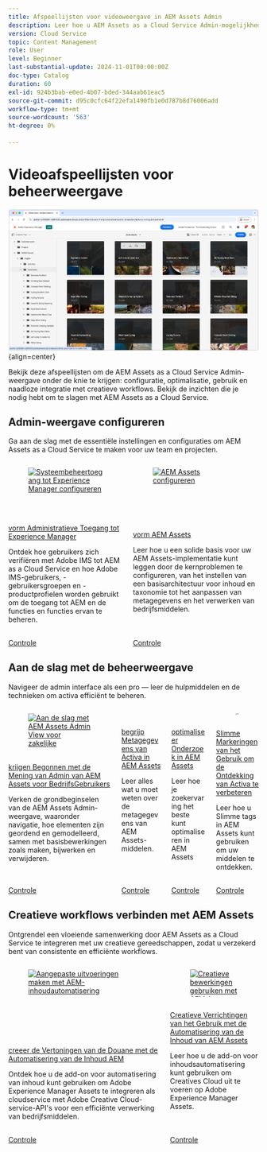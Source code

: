 ```yaml
---
title: Afspeellijsten voor videoweergave in AEM Assets Admin
description: Leer hoe u AEM Assets as a Cloud Service Admin-mogelijkheden kunt benutten met deze verzameling videoafspeellijsten die zijn ontworpen om uw productvaardigheden te verbeteren.
version: Cloud Service
topic: Content Management
role: User
level: Beginner
last-substantial-update: 2024-11-01T00:00:00Z
doc-type: Catalog
duration: 60
exl-id: 924b3bab-e0ed-4b07-bded-344aab61eac5
source-git-commit: d95c0cfc64f22efa1490fb1e0d787b8d76006add
workflow-type: tm+mt
source-wordcount: '563'
ht-degree: 0%

---
```


# Videoafspeellijsten voor beheerweergave

![ de mening van Admin van AEM Assets ](./assets/admin-view.png) {align=center}

Bekijk deze afspeellijsten om de AEM Assets as a Cloud Service Admin-weergave onder de knie te krijgen: configuratie, optimalisatie, gebruik en naadloze integratie met creatieve workflows. Bekijk de inzichten die je nodig hebt om te slagen met AEM Assets as a Cloud Service.

## Admin-weergave configureren

Ga aan de slag met de essentiële instellingen en configuraties om AEM Assets as a Cloud Service te maken voor uw team en projecten.

<!-- CARDS

* https://experienceleague.adobe.com/en/playlists/experience-manager-all-configure-administrative-access
* https://experienceleague.adobe.com/en/playlists/experience-manager-assets-configure-administrators

-->
<!-- START CARDS HTML - DO NOT MODIFY BY HAND -->
<div class="columns">
    <div class="column is-half-tablet is-half-desktop is-one-third-widescreen" aria-label="Configure Administrative Access to Experience Manager">
        <div class="card" style="height: 100%; display: flex; flex-direction: column; height: 100%;">
            <div class="card-image">
                <figure class="image x-is-16by9">
                    <a href="https://experienceleague.adobe.com/en/playlists/experience-manager-all-configure-administrative-access" title="Systeembeheertoegang tot Experience Manager configureren" target="_blank" rel="referrer">
                        <img class="is-bordered-r-small" src="https://experienceleague.adobe.com/en/playlists/media_1130bb3c4cd41705ba451f3219632a7d57f9b3f85.jpeg?width=400&format=pjpg&optimize=medium" alt="Systeembeheertoegang tot Experience Manager configureren"
                             style="width: 100%; aspect-ratio: 16 / 9; object-fit: cover; overflow: hidden; display: block; margin: auto;">
                    </a>
                </figure>
            </div>
            <div class="card-content is-padded-small" style="display: flex; flex-direction: column; flex-grow: 1; justify-content: space-between;">
                <div class="top-card-content">
                    <p class="headline is-size-6 has-text-weight-bold">
                        <a href="https://experienceleague.adobe.com/en/playlists/experience-manager-all-configure-administrative-access" target="_blank" rel="referrer" title="Systeembeheertoegang tot Experience Manager configureren"> vorm Administratieve Toegang tot Experience Manager </a>
                    </p>
                    <p class="is-size-6">Ontdek hoe gebruikers zich verifiëren met Adobe IMS tot AEM as a Cloud Service en hoe Adobe IMS-gebruikers, -gebruikersgroepen en -productprofielen worden gebruikt om de toegang tot AEM en de functies en functies ervan te beheren.</p>
                </div>
                <a href="https://experienceleague.adobe.com/en/playlists/experience-manager-all-configure-administrative-access" target="_blank" rel="referrer" class="spectrum-Button spectrum-Button--outline spectrum-Button--primary spectrum-Button--sizeM" style="align-self: flex-start; margin-top: 1rem;">
                    <span class="spectrum-Button-label has-no-wrap has-text-weight-bold"> Controle </span>
                </a>
            </div>
        </div>
    </div>
    <div class="column is-half-tablet is-half-desktop is-one-third-widescreen" aria-label="Configure AEM Assets">
        <div class="card" style="height: 100%; display: flex; flex-direction: column; height: 100%;">
            <div class="card-image">
                <figure class="image x-is-16by9">
                    <a href="https://experienceleague.adobe.com/en/playlists/experience-manager-assets-configure-administrators" title="AEM Assets configureren" target="_blank" rel="referrer">
                        <img class="is-bordered-r-small" src="https://experienceleague.adobe.com/en/playlists/media_10ff5e029664c15b4f0982e17cd2420f86892026e.jpeg?width=400&format=pjpg&optimize=medium" alt="AEM Assets configureren"
                             style="width: 100%; aspect-ratio: 16 / 9; object-fit: cover; overflow: hidden; display: block; margin: auto;">
                    </a>
                </figure>
            </div>
            <div class="card-content is-padded-small" style="display: flex; flex-direction: column; flex-grow: 1; justify-content: space-between;">
                <div class="top-card-content">
                    <p class="headline is-size-6 has-text-weight-bold">
                        <a href="https://experienceleague.adobe.com/en/playlists/experience-manager-assets-configure-administrators" target="_blank" rel="referrer" title="AEM Assets configureren"> vorm AEM Assets </a>
                    </p>
                    <p class="is-size-6">Leer hoe u een solide basis voor uw AEM Assets-implementatie kunt leggen door de kernproblemen te configureren, van het instellen van een basisarchitectuur voor inhoud en taxonomie tot het aanpassen van metagegevens en het verwerken van bedrijfsmiddelen.</p>
                </div>
                <a href="https://experienceleague.adobe.com/en/playlists/experience-manager-assets-configure-administrators" target="_blank" rel="referrer" class="spectrum-Button spectrum-Button--outline spectrum-Button--primary spectrum-Button--sizeM" style="align-self: flex-start; margin-top: 1rem;">
                    <span class="spectrum-Button-label has-no-wrap has-text-weight-bold"> Controle </span>
                </a>
            </div>
        </div>
    </div>
</div>
<!-- END CARDS HTML - DO NOT MODIFY BY HAND -->








## Aan de slag met de beheerweergave

Navigeer de admin interface als een pro — leer de hulpmiddelen en de technieken om activa efficiënt te beheren.

<!-- CARDS

* https://experienceleague.adobe.com/en/playlists/experience-manager-assets-get-started-business-users  
* https://experienceleague.adobe.com/en/playlists/experience-manager-assets-understand-metadata
* https://experienceleague.adobe.com/en/playlists/experience-manager-assets-optimize-search
* https://experienceleague.adobe.com/en/playlists/experience-manager-assets-use-smart-tags

-->
<!-- START CARDS HTML - DO NOT MODIFY BY HAND -->
<div class="columns">
    <div class="column is-half-tablet is-half-desktop is-one-third-widescreen" aria-label="Get Started with AEM Assets Admin View for Business Users">
        <div class="card" style="height: 100%; display: flex; flex-direction: column; height: 100%;">
            <div class="card-image">
                <figure class="image x-is-16by9">
                    <a href="https://experienceleague.adobe.com/en/playlists/experience-manager-assets-get-started-business-users" title="Aan de slag met AEM Assets Admin View voor zakelijke gebruikers" target="_blank" rel="referrer">
                        <img class="is-bordered-r-small" src="https://experienceleague.adobe.com/en/playlists/media_1ef8147e9c1eae5160028ef72a069e1dc359f67d6.jpeg?width=400&format=pjpg&optimize=medium" alt="Aan de slag met AEM Assets Admin View voor zakelijke gebruikers"
                             style="width: 100%; aspect-ratio: 16 / 9; object-fit: cover; overflow: hidden; display: block; margin: auto;">
                    </a>
                </figure>
            </div>
            <div class="card-content is-padded-small" style="display: flex; flex-direction: column; flex-grow: 1; justify-content: space-between;">
                <div class="top-card-content">
                    <p class="headline is-size-6 has-text-weight-bold">
                        <a href="https://experienceleague.adobe.com/en/playlists/experience-manager-assets-get-started-business-users" target="_blank" rel="referrer" title="Aan de slag met AEM Assets Admin View voor zakelijke gebruikers"> krijgen Begonnen met de Mening van Admin van AEM Assets voor BedrijfsGebruikers </a>
                    </p>
                    <p class="is-size-6">Verken de grondbeginselen van de AEM Assets Admin-weergave, waaronder navigatie, hoe elementen zijn geordend en gemodelleerd, samen met basisbewerkingen zoals maken, bijwerken en verwijderen.</p>
                </div>
                <a href="https://experienceleague.adobe.com/en/playlists/experience-manager-assets-get-started-business-users" target="_blank" rel="referrer" class="spectrum-Button spectrum-Button--outline spectrum-Button--primary spectrum-Button--sizeM" style="align-self: flex-start; margin-top: 1rem;">
                    <span class="spectrum-Button-label has-no-wrap has-text-weight-bold"> Controle </span>
                </a>
            </div>
        </div>
    </div>
    <div class="column is-half-tablet is-half-desktop is-one-third-widescreen" aria-label="Understand Asset Metadata in AEM Assets">
        <div class="card" style="height: 100%; display: flex; flex-direction: column; height: 100%;">
            <div class="card-image">
                <figure class="image x-is-16by9">
                    <a href="https://experienceleague.adobe.com/en/playlists/experience-manager-assets-understand-metadata" title="Metagegevens van middelen begrijpen in AEM Assets" target="_blank" rel="referrer">
                        <img class="is-bordered-r-small" src="https://experienceleague.adobe.com/en/playlists/media_14b36b75c74414a6466b1285aaec1e8c77fa3df5c.jpeg?width=400&format=pjpg&optimize=medium" alt="Metagegevens van middelen begrijpen in AEM Assets"
                             style="width: 100%; aspect-ratio: 16 / 9; object-fit: cover; overflow: hidden; display: block; margin: auto;">
                    </a>
                </figure>
            </div>
            <div class="card-content is-padded-small" style="display: flex; flex-direction: column; flex-grow: 1; justify-content: space-between;">
                <div class="top-card-content">
                    <p class="headline is-size-6 has-text-weight-bold">
                        <a href="https://experienceleague.adobe.com/en/playlists/experience-manager-assets-understand-metadata" target="_blank" rel="referrer" title="Metagegevens van middelen begrijpen in AEM Assets"> begrijp Metagegevens van Activa in AEM Assets </a>
                    </p>
                    <p class="is-size-6">Leer alles wat u moet weten over de metagegevens van AEM Assets-middelen.</p>
                </div>
                <a href="https://experienceleague.adobe.com/en/playlists/experience-manager-assets-understand-metadata" target="_blank" rel="referrer" class="spectrum-Button spectrum-Button--outline spectrum-Button--primary spectrum-Button--sizeM" style="align-self: flex-start; margin-top: 1rem;">
                    <span class="spectrum-Button-label has-no-wrap has-text-weight-bold"> Controle </span>
                </a>
            </div>
        </div>
    </div>
    <div class="column is-half-tablet is-half-desktop is-one-third-widescreen" aria-label="Optimize Search in AEM Assets">
        <div class="card" style="height: 100%; display: flex; flex-direction: column; height: 100%;">
            <div class="card-image">
                <figure class="image x-is-16by9">
                    <a href="https://experienceleague.adobe.com/en/playlists/experience-manager-assets-optimize-search" title="Zoekopdracht optimaliseren in AEM Assets" target="_blank" rel="referrer">
                        <img class="is-bordered-r-small" src="https://experienceleague.adobe.com/en/playlists/media_1f15aea73bd3e4e5dda006cf15154ffa716096f29.jpeg?width=400&format=pjpg&optimize=medium" alt="Zoekopdracht optimaliseren in AEM Assets"
                             style="width: 100%; aspect-ratio: 16 / 9; object-fit: cover; overflow: hidden; display: block; margin: auto;">
                    </a>
                </figure>
            </div>
            <div class="card-content is-padded-small" style="display: flex; flex-direction: column; flex-grow: 1; justify-content: space-between;">
                <div class="top-card-content">
                    <p class="headline is-size-6 has-text-weight-bold">
                        <a href="https://experienceleague.adobe.com/en/playlists/experience-manager-assets-optimize-search" target="_blank" rel="referrer" title="Zoekopdracht optimaliseren in AEM Assets"> optimaliseer Onderzoek in AEM Assets </a>
                    </p>
                    <p class="is-size-6">Leer hoe je zoekervaring het beste kunt optimaliseren in AEM Assets</p>
                </div>
                <a href="https://experienceleague.adobe.com/en/playlists/experience-manager-assets-optimize-search" target="_blank" rel="referrer" class="spectrum-Button spectrum-Button--outline spectrum-Button--primary spectrum-Button--sizeM" style="align-self: flex-start; margin-top: 1rem;">
                    <span class="spectrum-Button-label has-no-wrap has-text-weight-bold"> Controle </span>
                </a>
            </div>
        </div>
    </div>
    <div class="column is-half-tablet is-half-desktop is-one-third-widescreen" aria-label="Use Smart Tags to Enhance Asset Discovery">
        <div class="card" style="height: 100%; display: flex; flex-direction: column; height: 100%;">
            <div class="card-image">
                <figure class="image x-is-16by9">
                    <a href="https://experienceleague.adobe.com/en/playlists/experience-manager-assets-use-smart-tags" title="Slimme tags gebruiken om de detectie van elementen te verbeteren" target="_blank" rel="referrer">
                        <img class="is-bordered-r-small" src="https://experienceleague.adobe.com/en/playlists/media_1812d95f81d708d5f0fef7e1003bcab6413afe4aa.jpeg?width=400&format=pjpg&optimize=medium" alt="Slimme tags gebruiken om de detectie van elementen te verbeteren"
                             style="width: 100%; aspect-ratio: 16 / 9; object-fit: cover; overflow: hidden; display: block; margin: auto;">
                    </a>
                </figure>
            </div>
            <div class="card-content is-padded-small" style="display: flex; flex-direction: column; flex-grow: 1; justify-content: space-between;">
                <div class="top-card-content">
                    <p class="headline is-size-6 has-text-weight-bold">
                        <a href="https://experienceleague.adobe.com/en/playlists/experience-manager-assets-use-smart-tags" target="_blank" rel="referrer" title="Slimme tags gebruiken om de detectie van elementen te verbeteren"> Slimme Markeringen van het Gebruik om de Ontdekking van Activa te verbeteren </a>
                    </p>
                    <p class="is-size-6">Leer hoe u Slimme tags in AEM Assets kunt gebruiken om uw middelen te ontdekken.</p>
                </div>
                <a href="https://experienceleague.adobe.com/en/playlists/experience-manager-assets-use-smart-tags" target="_blank" rel="referrer" class="spectrum-Button spectrum-Button--outline spectrum-Button--primary spectrum-Button--sizeM" style="align-self: flex-start; margin-top: 1rem;">
                    <span class="spectrum-Button-label has-no-wrap has-text-weight-bold"> Controle </span>
                </a>
            </div>
        </div>
    </div>
</div>
<!-- END CARDS HTML - DO NOT MODIFY BY HAND -->








## Creatieve workflows verbinden met AEM Assets

Ontgrendel een vloeiende samenwerking door AEM Assets as a Cloud Service te integreren met uw creatieve gereedschappen, zodat u verzekerd bent van consistente en efficiënte workflows.

<!-- CARDS

* https://experienceleague.adobe.com/en/playlists/experience-manager-assets-create-renditions-content-automation
* https://experienceleague.adobe.com/en/playlists/experience-manager-assets-use-creative-operations-with-content-automation

-->
<!-- START CARDS HTML - DO NOT MODIFY BY HAND -->
<div class="columns">
    <div class="column is-half-tablet is-half-desktop is-one-third-widescreen" aria-label="Create Custom Renditions with AEM Content Automation">
        <div class="card" style="height: 100%; display: flex; flex-direction: column; height: 100%;">
            <div class="card-image">
                <figure class="image x-is-16by9">
                    <a href="https://experienceleague.adobe.com/en/playlists/experience-manager-assets-create-renditions-content-automation" title="Aangepaste uitvoeringen maken met AEM-inhoudautomatisering" target="_blank" rel="referrer">
                        <img class="is-bordered-r-small" src="https://experienceleague.adobe.com/en/playlists/media_13985b4766ee5b638f540f60e2a52fb024471662e.jpeg?width=400&format=pjpg&optimize=medium" alt="Aangepaste uitvoeringen maken met AEM-inhoudautomatisering"
                             style="width: 100%; aspect-ratio: 16 / 9; object-fit: cover; overflow: hidden; display: block; margin: auto;">
                    </a>
                </figure>
            </div>
            <div class="card-content is-padded-small" style="display: flex; flex-direction: column; flex-grow: 1; justify-content: space-between;">
                <div class="top-card-content">
                    <p class="headline is-size-6 has-text-weight-bold">
                        <a href="https://experienceleague.adobe.com/en/playlists/experience-manager-assets-create-renditions-content-automation" target="_blank" rel="referrer" title="Aangepaste uitvoeringen maken met AEM-inhoudautomatisering"> creeer de Vertoningen van de Douane met de Automatisering van de Inhoud AEM </a>
                    </p>
                    <p class="is-size-6">Ontdek hoe u de add-on voor automatisering van inhoud kunt gebruiken om Adobe Experience Manager Assets te integreren als cloudservice met Adobe Creative Cloud-service-API's voor een efficiënte verwerking van bedrijfsmiddelen.</p>
                </div>
                <a href="https://experienceleague.adobe.com/en/playlists/experience-manager-assets-create-renditions-content-automation" target="_blank" rel="referrer" class="spectrum-Button spectrum-Button--outline spectrum-Button--primary spectrum-Button--sizeM" style="align-self: flex-start; margin-top: 1rem;">
                    <span class="spectrum-Button-label has-no-wrap has-text-weight-bold"> Controle </span>
                </a>
            </div>
        </div>
    </div>
    <div class="column is-half-tablet is-half-desktop is-one-third-widescreen" aria-label="Use Creative Operations with AEM Assets Content Automation">
        <div class="card" style="height: 100%; display: flex; flex-direction: column; height: 100%;">
            <div class="card-image">
                <figure class="image x-is-16by9">
                    <a href="https://experienceleague.adobe.com/en/playlists/experience-manager-assets-use-creative-operations-with-content-automation" title="Creatieve bewerkingen gebruiken met AEM Assets Content Automation" target="_blank" rel="referrer">
                        <img class="is-bordered-r-small" src="https://experienceleague.adobe.com/en/playlists/media_1d229d6d304f8ef16f59a8e759bd1b55a9b3b4d1d.jpeg?width=400&format=pjpg&optimize=medium" alt="Creatieve bewerkingen gebruiken met AEM Assets Content Automation"
                             style="width: 100%; aspect-ratio: 16 / 9; object-fit: cover; overflow: hidden; display: block; margin: auto;">
                    </a>
                </figure>
            </div>
            <div class="card-content is-padded-small" style="display: flex; flex-direction: column; flex-grow: 1; justify-content: space-between;">
                <div class="top-card-content">
                    <p class="headline is-size-6 has-text-weight-bold">
                        <a href="https://experienceleague.adobe.com/en/playlists/experience-manager-assets-use-creative-operations-with-content-automation" target="_blank" rel="referrer" title="Creatieve bewerkingen gebruiken met AEM Assets Content Automation"> Creatieve Verrichtingen van het Gebruik met de Automatisering van de Inhoud van AEM Assets </a>
                    </p>
                    <p class="is-size-6">Leer hoe u de add-on voor inhoudsautomatisering kunt gebruiken om Creatives Cloud uit te voeren op Adobe Experience Manager Assets.</p>
                </div>
                <a href="https://experienceleague.adobe.com/en/playlists/experience-manager-assets-use-creative-operations-with-content-automation" target="_blank" rel="referrer" class="spectrum-Button spectrum-Button--outline spectrum-Button--primary spectrum-Button--sizeM" style="align-self: flex-start; margin-top: 1rem;">
                    <span class="spectrum-Button-label has-no-wrap has-text-weight-bold"> Controle </span>
                </a>
            </div>
        </div>
    </div>
</div>
<!-- END CARDS HTML - DO NOT MODIFY BY HAND -->




